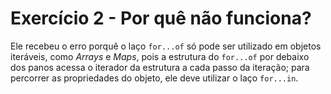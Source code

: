 # Exercício 2 - Por quê não funciona?

Ele recebeu o erro porquê o laço `for...of` só pode ser utilizado em objetos iteráveis, como _Arrays_ e _Maps_, pois a estrutura do `for...of` por debaixo dos panos acessa o iterador da estrutura a cada passo da iteração; para percorrer as propriedades do objeto, ele deve utilizar o laço `for...in`.